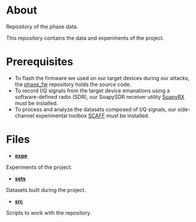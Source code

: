 # About

Repository of the phase data.

This repository contains the data and experiments of the project.

# Prerequisites

- To flash the firmware we used on our target devices during our attacks, the [phase_fw](https://github.com/pierreay/phase_fw.git) repository holds the source code.
- To record I/Q signals from the target device emanations using a software-defined radio (SDR), our SoapySDR receiver utility [SoapyRX](https://github.com/pierreay/soapyrx.git) must be installed.
- To process and analyze the datasets composed of I/Q signals, our side-channel experimental toolbox [SCAFF](https://github.com/pierreay/scaff.git) must be installed.

# Files

- **[expe](./expe)**

Experiments of the project.

- **[sets](./sets)**

Datasets built during the project.

- **[src](./src)**

Scripts to work with the repository.
